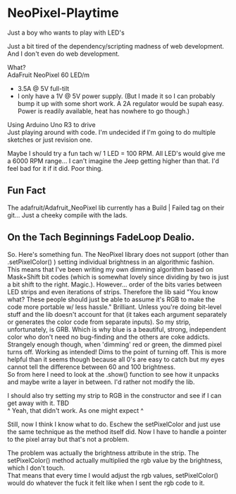 # NeoPixel-Playtime
Just a boy who wants to play with LED's

Just a bit tired of the dependency/scripting madness of web development. And I don't even do web development.

What?  
AdaFruit NeoPixel 60 LED/m  
*  3.5A @ 5V full-tilt
*  I only have a 1V @ 5V power supply. (But I made it so I can probably bump it up with some short work. A 2A regulator would be supah easy. Power is readily available, heat has nowhere to go though.)

Using Arduino Uno R3 to drive  
Just playing around with code. I'm undecided if I'm going to do multiple sketches or just revision one.

Maybe I should try a fun tach w/ 1 LED = 100 RPM. All LED's would give me a 6000 RPM range... I can't imagine the Jeep getting higher than that. I'd feel bad for it if it did. Poor thing.

## Fun Fact
The adafruit/Adafruit_NeoPixel lib currently has a Build | Failed tag on their git... Just a cheeky compile with the lads.


## On the Tach Beginnings FadeLoop Dealio.
So. Here's something fun. The NeoPixel library does not support (other than .setPixelColor() ) setting individual brightness in an algorithmic fashion.  
This means that I've been writing my own dimming algorithm based on Mask+Shift bit codes (which is somewhat lovely since dividing by two is just a bit shift to the right. Magic.). However... order of the bits varies between LED strips and even iterations of strips. Therefore the lib said "You know what? These people should just be able to assume it's RGB to make the code more portable w/ less hassle." Brilliant. Unless you're doing bit-level stuff and the lib doesn't account for that (it takes each argument separately or generates the color code from separate inputs). So my strip, unfortunately, is GRB. Which is why blue is a beautiful, strong, independent color who don't need no bug-finding and the others are coke addicts.  
Strangely enough though, when 'dimming' red or green, the dimmed pixel turns off. Working as intended! Dims to the point of turning off. This is more helpful than it seems though because all 0's are easy to catch but my eyes cannot tell the difference between 60 and 100 brightness.  
So from here I need to look at the .show() function to see how it unpacks and maybe write a layer in between. I'd rather not modify the lib.

I should also try setting my strip to RGB in the constructor and see if I can get away with it. TBD  
^ Yeah, that didn't work. As one might expect ^

Still, now I think I know what to do. Eschew the setPixelColor and just use the same technique as the method itself did. Now I have to handle a pointer to the pixel array but that's not a problem.

The problem was actually the brightness attribute in the strip. The setPixelColor() method actually multiplied the rgb value by the brightness, which I don't touch.  
That means that every time I would adjust the rgb values, setPixelColor() would do whatever the fuck it felt like when I sent the rgb code to it.
